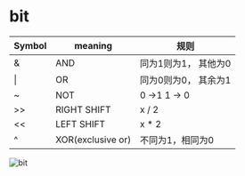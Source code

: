 # bit

| Symbol | meaning           | 规则                 |
| ------ | ----------------- | -------------------- |
| &      | AND               | 同为1则为1， 其他为0 |
| \|     | OR                | 同为0则为0， 其余为1 |
| ~      | NOT               | 0 ->1  1 -> 0        |
| >>     | RIGHT SHIFT       | x / 2                |
| <<     | LEFT SHIFT        | x * 2                |
| ^      | XOR(exclusive or) | 不同为1，相同为0     |

![bit](bit.png)